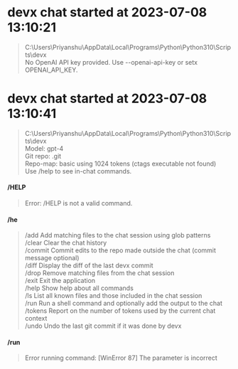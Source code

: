 
# devx chat started at 2023-07-08 13:10:21

> C:\Users\Priyanshu\AppData\Local\Programs\Python\Python310\Scripts\devx  
> No OpenAI API key provided. Use --openai-api-key or setx OPENAI_API_KEY.  

# devx chat started at 2023-07-08 13:10:41

> C:\Users\Priyanshu\AppData\Local\Programs\Python\Python310\Scripts\devx  
> Model: gpt-4  
> Git repo: .git  
> Repo-map: basic using 1024 tokens (ctags executable not found)  
> Use /help to see in-chat commands.  

#### /HELP  
> Error: /HELP is not a valid command.  

#### /he  
> /add Add matching files to the chat session using glob patterns  
> /clear Clear the chat history  
> /commit Commit edits to the repo made outside the chat (commit message optional)  
> /diff Display the diff of the last devx commit  
> /drop Remove matching files from the chat session  
> /exit Exit the application  
> /help Show help about all commands  
> /ls List all known files and those included in the chat session  
> /run Run a shell command and optionally add the output to the chat  
> /tokens Report on the number of tokens used by the current chat context  
> /undo Undo the last git commit if it was done by devx  

#### /run  
> Error running command: [WinError 87] The parameter is incorrect  
